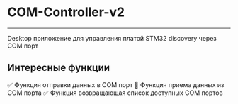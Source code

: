 # COM-Controller-v2
____
Desktop приложение для управления платой STM32 discovery через COM порт
## Интересные функции
:white_check_mark: Функция отправки данных в COM порт
:black_square_button: Функция приема данных из COM порта
:white_check_mark: Функция возвращающая список доступных COM портов
